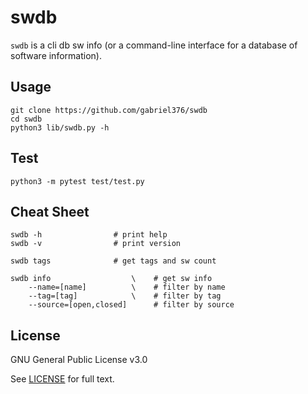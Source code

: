 # swdb
  `swdb` is a cli db sw info (or a command-line interface for a database of software information).

## Usage
```Shell
git clone https://github.com/gabriel376/swdb
cd swdb
python3 lib/swdb.py -h
```

## Test
```Shell
python3 -m pytest test/test.py
```

## Cheat Sheet
```
swdb -h                # print help
swdb -v                # print version

swdb tags              # get tags and sw count

swdb info                  \    # get sw info
    --name=[name]          \    # filter by name
    --tag=[tag]            \    # filter by tag
    --source=[open,closed]      # filter by source
```

## License
GNU General Public License v3.0

See [LICENSE](https://github.com/gabriel376/swdb/blob/master/LICENSE) for full text.
